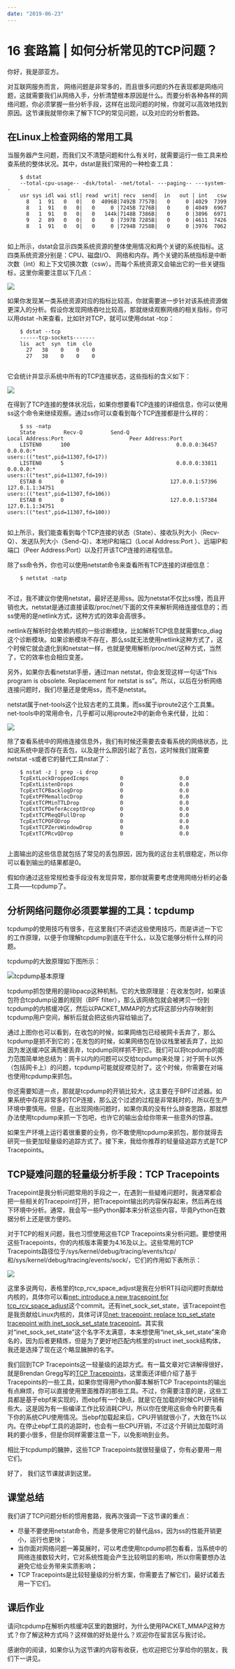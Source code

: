 ```yaml
---
date: "2019-06-23"
---  
```

      
# 16 套路篇 | 如何分析常见的TCP问题？
你好，我是邵亚方。

对互联网服务而言， 网络问题是非常多的，而且很多问题的外在表现都是网络问题，这就需要我们从网络入手，分析清楚根本原因是什么。而要分析各种各样的网络问题，你必须掌握一些分析手段，这样在出现问题的时候，你就可以高效地找到原因。这节课我就带你来了解下TCP的常见问题，以及对应的分析套路。

## 在Linux上检查网络的常用工具

当服务器产生问题，而我们又不清楚问题和什么有关时，就需要运行一些工具来检查系统的整体状况。其中，dstat是我们常用的一种检查工具：

```
    $ dstat
    --total-cpu-usage-- -dsk/total- -net/total- ---paging-- ---system--
    usr sys idl wai stl| read  writ| recv  send|  in   out | int   csw 
      8   1  91   0   0|   0  4096B|7492B 7757B|   0     0 |4029  7399 
      8   1  91   0   0|   0     0 |7245B 7276B|   0     0 |4049  6967 
      8   1  91   0   0|   0   144k|7148B 7386B|   0     0 |3896  6971 
      9   2  89   0   0|   0     0 |7397B 7285B|   0     0 |4611  7426 
      8   1  91   0   0|   0     0 |7294B 7258B|   0     0 |3976  7062
    

```

如上所示，dstat会显示四类系统资源的整体使用情况和两个关键的系统指标。这四类系统资源分别是：CPU、磁盘I/O、 网络和内存。两个关键的系统指标是中断次数（int）和上下文切换次数（csw）。而每个系统资源又会输出它的一些关键指标，这里你需要注意以下几点：

![](./httpsstatic001geekbangorgresourceimage1468145508f238e794df5fbf84f200c7ce68.jpg)

如果你发现某一类系统资源对应的指标比较高，你就需要进一步针对该系统资源做更深入的分析。假设你发现网络吞吐比较高，那就继续观察网络的相关指标，你可以用dstat \-h来查看，比如针对TCP，就可以使用dstat \-tcp：

```
    $ dstat --tcp
    ------tcp-sockets-------
    lis  act  syn  tim  clo 
      27   38    0    0    0
      27   38    0    0    0
    

```

它会统计并显示系统中所有的TCP连接状态，这些指标的含义如下：

<!-- [[[read_end]]] -->

![](./httpsstatic001geekbangorgresourceimagec9a4c91a94caf6f74b508bf3648e7e9197a4.jpg)

在得到了TCP连接的整体状况后，如果你想要看TCP连接的详细信息，你可以使用ss这个命令来继续观察。通过ss你可以查看到每个TCP连接都是什么样的：

```
    $ ss -natp
    State         Recv-Q         Send-Q                                       Local Address:Port                     Peer Address:Port                                                                        
    LISTEN0      100                                  0.0.0.0:36457         0.0.0.0:*                                                                                users:(("test",pid=11307,fd=17))                                       
    LISTEN0      5                                    0.0.0.0:33811         0.0.0.0:*                                                                                users:(("test",pid=11307,fd=19))                                       
    ESTAB 0      0                                  127.0.0.1:57396       127.0.1.1:34751                                                                            users:(("test",pid=11307,fd=106))                                      
    ESTAB 0      0                                  127.0.0.1:57384       127.0.1.1:34751                                                                            users:(("test",pid=11307,fd=100))                                                                          
    

```

如上所示，我们能查看到每个TCP连接的状态（State）、接收队列大小（Recv-Q）、发送队列大小（Send-Q）、本地IP和端口（Local Address:Port ）、远端IP和端口（Peer Address:Port）以及打开该TCP连接的进程信息。

除了ss命令外，你也可以使用netstat命令来查看所有TCP连接的详细信息：

```
    $ netstat -natp
    

```

不过，我不建议你使用netstat，最好还是用ss。因为netstat不仅比ss慢，而且开销也大。netstat是通过直接读取/proc/net/下面的文件来解析网络连接信息的；而ss使用的是netlink方式，这种方式的效率会高很多。

netlink在解析时会依赖内核的一些诊断模块，比如解析TCP信息就需要tcp\_diag这个诊断模块。如果诊断模块不存在，那么ss就无法使用netlink这种方式了，这个时候它就会退化到和netstat一样，也就是使用解析/proc/net/这种方式，当然了，它的效率也会相应变差。

另外，如果你去看netstat手册，通过man netstat，你会发现这样一句话“This program is obsolete. Replacement for netstat is ss”。所以，以后在分析网络连接问题时，我们尽量还是使用ss，而不是netstat。

netstat属于net-tools这个比较古老的工具集，而ss属于iproute2这个工具集。net-tools中的常用命令，几乎都可以用iproute2中的新命令来代替，比如：

![](./httpsstatic001geekbangorgresourceimageca81cac1d4a8592a72cd5f249449867ebb81.jpg)

除了查看系统中的网络连接信息外，我们有时候还需要去查看系统的网络状态，比如说系统中是否存在丢包，以及是什么原因引起了丢包，这时候我们就需要netstat \-s或者它的替代工具nstat了：

```
    $ nstat -z | grep -i drop
    TcpExtLockDroppedIcmps          0                  0.0
    TcpExtListenDrops               0                  0.0
    TcpExtTCPBacklogDrop            0                  0.0
    TcpExtPFMemallocDrop            0                  0.0
    TcpExtTCPMinTTLDrop             0                  0.0
    TcpExtTCPDeferAcceptDrop        0                  0.0
    TcpExtTCPReqQFullDrop           0                  0.0
    TcpExtTCPOFODrop                0                  0.0
    TcpExtTCPZeroWindowDrop         0                  0.0
    TcpExtTCPRcvQDrop               0                  0.0
    

```

上面输出的这些信息就包括了常见的丢包原因，因为我的这台主机很稳定，所以你可以看到输出的结果都是0。

假如你通过这些常规检查手段没有发现异常，那你就需要考虑使用网络分析的必备工具——tcpdump了。

## 分析网络问题你必须要掌握的工具：tcpdump

tcpdump的使用技巧有很多，在这里我们不讲述这些使用技巧，而是讲述一下它的工作原理，以便于你理解tcpdump到底在干什么，以及它能够分析什么样的问题。

tcpdump的大致原理如下图所示：

![](./httpsstatic001geekbangorgresourceimagea227a2a0cdc510d8e77677ba957e0408cf27.jpg "tcpdump基本原理")

tcpdump抓包使用的是libpacp这种机制。它的大致原理是：在收发包时，如果该包符合tcpdump设置的规则（BPF filter），那么该网络包就会被拷贝一份到tcpdump的内核缓冲区，然后以PACKET\_MMAP的方式将这部分内存映射到tcpdump用户空间，解析后就会把这些内容给输出了。

通过上图你也可以看到，在收包的时候，如果网络包已经被网卡丢弃了，那么tcpdump是抓不到它的；在发包的时候，如果网络包在协议栈里被丢弃了，比如因为发送缓冲区满而被丢弃，tcpdump同样抓不到它。我们可以将tcpdump的能力范围简单地总结为：网卡以内的问题可以交给tcpdump来处理；对于网卡以外（包括网卡上）的问题，tcpdump可能就捉襟见肘了。这个时候，你需要在对端也使用tcpdump来抓包。

你还需要知道一点，那就是tcpdump的开销比较大，这主要在于BPF过滤器。如果系统中存在非常多的TCP连接，那么这个过滤的过程是非常耗时的，所以在生产环境中要慎用。但是，在出现网络问题时，如果你真的没有什么排查思路，那就想办法使用tcpdump来抓一下包吧，也许它的输出会给你带来一些意外的惊喜。

如果生产环境上运行着很重要的业务，你不敢使用tcpdump来抓包，那你就得去研究一些更加轻量级的追踪方式了。接下来，我给你推荐的轻量级追踪方式是TCP Tracepoints。

## TCP疑难问题的轻量级分析手段：TCP Tracepoints

Tracepoint是我分析问题常用的手段之一，在遇到一些疑难问题时，我通常都会把一些相关的Tracepoint打开，把Tracepoint输出的内容保存起来，然后再在线下环境中分析。通常，我会写一些Python脚本来分析这些内容，毕竟Python在数据分析上还是很方便的。

对于TCP的相关问题，我也习惯使用这些TCP Tracepoints来分析问题。要想使用这些Tracepoints，你的内核版本需要为4.16及以上。这些常用的TCP Tracepoints路径位于/sys/kernel/debug/tracing/events/tcp/和/sys/kernel/debug/tracing/events/sock/，它们的作用如下表所示：

![](./httpsstatic001geekbangorgresourceimagee812e8b54452ccff8545441e4b5c655b7d12.jpg)

这里多说两句，表格里的tcp\_rcv\_space\_adjust是我在分析RT抖动问题时贡献给内核的，具体你可以看[net: introduce a new tracepoint for tcp\_rcv\_space\_adjust](https://git.kernel.org/pub/scm/linux/kernel/git/torvalds/linux.git/commit/?h=v5.9-rc3&id=6163849d289be6ff2acd2fb520da303dec3219f0)这个commit。还有inet\_sock\_set\_state，该Tracepoint也是我贡献给Linux内核的，具体可详见[net: tracepoint: replace tcp\_set\_state tracepoint with inet\_sock\_set\_state tracepoint](https://git.kernel.org/pub/scm/linux/kernel/git/torvalds/linux.git/commit/?h=v5.9-rc3&id=563e0bb0dc74b3ca888e24f8c08f0239fe4016b0)。其实我对“inet\_sock\_set\_state”这个名字不太满意，本来想使用“inet\_sk\_set\_state”来命名的，因为后者更精炼，但是为了更好地匹配内核里的struct inet\_sock结构体，我还是选择了现在这个略显臃肿的名字。

我们回到TCP Tracepoints这一轻量级的追踪方式。有一篇文章对它讲解得很好，就是Brendan Gregg写的[TCP Tracepoints](http://www.brendangregg.com/blog/2018-03-22/tcp-tracepoints.html)，这里面还详细介绍了基于Tracepoints的一些工具，如果你觉得用Python脚本解析TCP Tracepoints的输出有点麻烦，你可以直接使用里面推荐的那些工具。不过，你需要注意的是，这些工具都是基于ebpf来实现的，而ebpf有一个缺点，就是它在加载的时候CPU开销有些大。这是因为有一些编译工作比较消耗CPU，所以你在使用这些命令时要先看下你的系统CPU使用情况。当ebpf加载起来后，CPU开销就很小了，大致在1\%以内。在停止ebpf工具的追踪时，也会有一些CPU开销，不过这个开销比加载时消耗的要小很多，但是你同样需要注意一下，以免影响到业务。

相比于tcpdump的臃肿，这些TCP Tracepoints就很轻量级了，你有必要用一用它们。

好了， 我们这节课就讲到这里。

## 课堂总结

我们讲了TCP问题分析的惯用套路，我再次强调一下这节课的重点：

* 尽量不要使用netstat命令，而是多使用它的替代品ss，因为ss的性能开销更小，运行也更快；
* 当你面对网络问题一筹莫展时，可以考虑使用tcpdump抓包看看，当系统中的网络连接数较大时，它对系统性能会产生比较明显的影响，所以你需要想办法避免它给业务带来实质影响；
* TCP Tracepoints是比较轻量级的分析方案，你需要去了解它们，最好试着去用一下它们。

## 课后作业

请问tcpdump在解析内核缓冲区里的数据时，为什么使用PACKET\_MMAP这种方式？你了解这种方式吗？这样做的好处是什么？欢迎你在留言区与我讨论。

感谢你的阅读，如果你认为这节课的内容有收获，也欢迎把它分享给你的朋友，我们下一讲见。